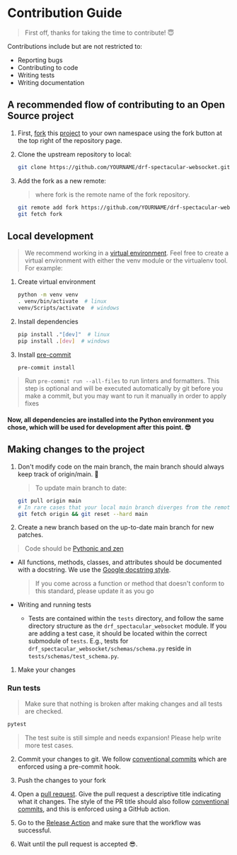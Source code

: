 # Contribution Guide

> First off, thanks for taking the time to contribute! 😇

Contributions include but are not restricted to:
- Reporting bugs
- Contributing to code
- Writing tests
- Writing documentation

## A recommended flow of contributing to an Open Source project

1. First, [fork](https://github.com/Friskes/drf-spectacular-websocket/fork) this [project](https://github.com/Friskes/drf-spectacular-websocket) to your own namespace using the fork button at the top right of the repository page.

2. Clone the upstream repository to local:
    ```bash
    git clone https://github.com/YOURNAME/drf-spectacular-websocket.git
    ```

3. Add the fork as a new remote:
    > where fork is the remote name of the fork repository.
    ```bash
    git remote add fork https://github.com/YOURNAME/drf-spectacular-websocket.git
    git fetch fork
    ```

## Local development

> We recommend working in a [virtual environment](https://docs.python.org/3/tutorial/venv.html). Feel free to create a virtual environment with either the venv module or the virtualenv tool. For example:

1. Create virtual environment
    ```bash
    python -m venv venv
    . venv/bin/activate  # linux
    venv/Scripts/activate  # windows
    ```

2. Install dependencies
    ```bash
    pip install ."[dev]"  # linux
    pip install .[dev]  # windows
    ```

3. Install [pre-commit](https://pre-commit.com/)
    ```bash
    pre-commit install
    ```

> Run `pre-commit run --all-files` to run linters and formatters. This step is optional and will be executed automatically by git before you make a commit, but you may want to run it manually in order to apply fixes

#### Now, all dependencies are installed into the Python environment you chose, which will be used for development after this point. 😎

## Making changes to the project

1. Don't modify code on the main branch, the main branch should always keep track of origin/main. 🧐
    > To update main branch to date:
    ```bash
    git pull origin main
    # In rare cases that your local main branch diverges from the remote main:
    git fetch origin && git reset --hard main
    ```

2. Create a new branch based on the up-to-date main branch for new patches.

> Code should be [Pythonic and zen](https://peps.python.org/pep-0020/)

- All functions, methods, classes, and attributes should be documented with a docstring. We use the [Google docstring style](https://sphinxcontrib-napoleon.readthedocs.io/en/latest/example_google.html).
    > If you come across a function or method that doesn't conform to this standard, please update it as you go

- Writing and running tests
    - Tests are contained within the `tests` directory, and follow the same directory structure as the `drf_spectacular_websocket` module. If you are adding a test case, it should be located within the correct submodule of `tests`. E.g., tests for `drf_spectacular_websocket/schemas/schema.py` reside in `tests/schemas/test_schema.py`.

1. Make your changes

### Run tests
> Make sure that nothing is broken after making changes and all tests are checked.
```bash
pytest
```
> The test suite is still simple and needs expansion! Please help write more test cases.

2. Commit your changes to git. We follow [conventional commits](https://www.conventionalcommits.org/) which are enforced using a pre-commit hook.

3. Push the changes to your fork

4. Open a [pull request](https://docs.github.com/en/pull-requests). Give the pull request a descriptive title indicating what it changes. The style of the PR title should also follow [conventional commits](https://www.conventionalcommits.org/), and this is enforced using a GitHub action.

5. Go to the [Release Action](https://github.com/Friskes/drf-spectacular-websocket/actions/workflows/publish-to-pypi.yml) and make sure that the workflow was successful.

6. Wait until the pull request is accepted 😎.
